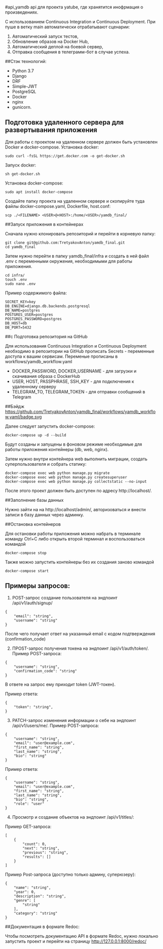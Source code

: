 #api_yamdb
api для проекта yatube, где хранятится инофрмация о произведениях.

С использованием Continuous Integration и Continuous Deployment.
При пуше в ветку main автоматически отрабатывают сценарии:
1. Автоматический запуск тестов,
2. Обновление образов на Docker Hub,
3. Автоматический деплой на боевой сервер,
4. Отправка сообщения в телеграмм-бот в случае успеха.

##Стэк технологий:

- Python 3.7
- Django
- DRF
- Simple-JWT
- PostgreSQL
- Docker
- nginx
- gunicorn.


## Подготовка удаленного сервера для развертывания приложения

Для работы с проектом на удаленном сервере должен быть установлен Docker и docker-compose.
Установка docker:
```
sudo curl -fsSL https://get.docker.com -o get-docker.sh
```
Запуск docker:
```
sh get-docker.sh
```
Установка docker-compose:
```
sudo apt install docker-compose
```
Создайте папку проекта на удаленном сервере и скопируйте туда файлы docker-compose.yaml, Dockerfile, host.conf:
```
scp ./<FILENAME> <USER>@<HOST>:/home/<USER>/yamdb_final/
```

##Запуск приложения в контейнерах

Сначала нужно клонировать репозиторий и перейти в корневую папку:
```
git clone git@github.com:TretyakovAnton/yamdb_final.git
cd yamdb_final
```

Затем нужно перейти в папку yamdb_final/infra и создать в ней файл .env с 
переменными окружения, необходимыми для работы приложения.
```
cd infra/
touch .env
sudo nano .env
```

Пример содержимого файла:
```
SECRET_KEY=key
DB_ENGINE=django.db.backends.postgresql
DB_NAME=postgres
POSTGRES_USER=postgres
POSTGRES_PASSWORD=postgres
DB_HOST=db
DB_PORT=5432
```

##c Подготовка репозитория на GitHub

Для использования Continuous Integration и Continuous Deployment необходимо в репозитории на GitHub прописать Secrets - переменные доступа к вашим сервисам.
Переменые прописаны в workflows/yamdb_workflow.yaml

* DOCKER_PASSWORD, DOCKER_USERNAME - для загрузки и скачивания образа с DockerHub 
* USER, HOST, PASSPHRASE, SSH_KEY - для подключения к удаленному серверу 
* TELEGRAM_TO, TELEGRAM_TOKEN - для отправки сообщений в Telegram

##Бэйдж
https://github.com/TretyakovAnton/yamdb_final/workflows/yamdb_workflow.yaml/badge.svg


Далее следует запустить docker-compose: 
```
docker-compose up -d --build
```
Будут созданы и запущены в фоновом режиме необходимые для работы приложения 
контейнеры (db, web, nginx).

Затем нужно внутри контейнера web выполнить миграции, создать 
суперпользователя и собрать статику:
```
docker-compose exec web python manage.py migrate
docker-compose exec web python manage.py createsuperuser
docker-compose exec web python manage.py collectstatic --no-input 
```
После этого проект должен быть доступен по адресу http://localhost/. 

##Заполнение базы данных

Нужно зайти на на http://localhost/admin/, авторизоваться и внести записи 
в базу данных через админку.



##Остановка контейнеров

Для остановки работы приложения можно набрать в терминале команду Ctrl+C 
либо открыть второй терминал и воспользоваться командой
```
docker-compose stop 
```
Также можно запустить контейнеры без их создания заново командой
```
docker-compose start 
```

## Примеры запросов:

1. POST-запрос создание пользователя на эндпоинт /api/v1/auth/signup/
```
{
    "email": "string",
    "username": "string"
}
```
После чего получает ответ на указанный email с кодом подтверждения (confirmation_code)

2. ПPOST-запрос получения токена на эндпоинт /api/v1/auth/token/.
Пример POST-запроса:
```
{
    "username": "string",
    "confirmation_code": "string"
}
```

В ответе на запрос ему приходит token (JWT-токен).

Пример ответа:
```
{
    "token": "string",
}
```

3. PATCH-запрос изменения информации о себе на эндпоинт /api/v1/users/me/.
Пример POST-запроса:
```
{
    "username": "string",
    "email": "user@example.com",
    "first_name": "string",
    "last_name": "string",
    "bio": "string"
}
```

Пример ответа:
```
{
    "username": "string",
    "email": "user@example.com",
    "first_name": "string",
    "last_name": "string",
    "bio": "string",
    "role": "user"
}
```

4. Просмотр и создание объектов на эндпоинт /api/v1/titles/:

Пример GET-запроса:
```
[
    {
        "count": 0,
        "next": "string",
        "previous": "string",
        "results": []
    }
] 
```

Пример Post-запроса (доступно только админу, суперюзеру):
```
{
    "name": "string",
    "year": 0,
    "description": "string",
    "genre": [
        "string"
    ],
    "category": "string"
}
```


##Документация в формате Redoc:

Чтобы посмотреть документацию API в формате Redoc, нужно локально запустить 
проект и перейти на страницу http://127.0.0.1:8000/redoc/